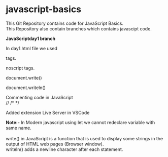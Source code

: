 # javascript-basics

This Git Repository contains code for JavaScript Basics. <br/> 
This Repository also contain branches which contains javascipt code. <br/> 

<b> JavaScriptday1 branch </b> <br/> 

In day1.html file we used <br/> 

<script></script> tags. <br/> 

noscript tags. <br/> 

document.write() <br/> 

document.writeln() <br/> 

Commenting code in JavaScript  <br/>
// /* */ <br/>

Added extension Live Server in VSCode <br/> 

<b> Note:- </b> In Modern javascript using let we cannot redeclare variable with same name. <br/>   
write() in JavaScript is a function that is used to display some strings in the output of HTML web pages (Browser window). <br/> 
writeln() adds a newline character after each statement. <br/> 
